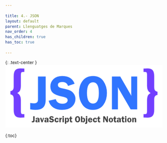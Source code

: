```yaml
---

title: 4.- JSON
layout: default
parent: Llenguatges de Marques
nav_order: 4
has_children: true
has_toc: true

---
```




{: .text-center }
![alt text](imatges/json.png)

{:toc}




